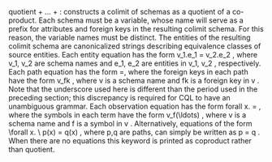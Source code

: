 quotient <schema> + ... + <schema> : <typeside> constructs a colimit of schemas as a quotient of a co-product.  Each schema must be a variable, whose name will serve as a prefix for attributes and foreign keys in the resulting colimit schema.  For this reason, the variable names must be distinct.  The entities of the resulting colimit schema are canonicalized strings describing equivalence classes of source entities.
Each entity equation has the form  v_1.e_1 = v_2.e_2 , where  v_1, v_2  are schema names and  e_1, e_2  are entities in  v_1, v_2 , respectively.
Each path equation has the form  <path>=<path>, where the foreign keys in each path have the form  v_fk , where  v  is a schema name and  fk  is a foreign key in  v .  Note that the underscore used here is different than the period used in the preceding section; this discrepancy is required for CQL to have an unambiguous grammar.
Each observation equation has the form  forall x. <term> = <term>, where the symbols in each term have the form  v_f(\ldots) , where  v  is a schema name and  f  is a symbol in  v .   Alternatively, equations of the form  \forall x. \ p(x) = q(x) , where  p,q  are paths, can simply be written as  p = q .  When there are no equations this keyword is printed as coproduct rather than quotient.